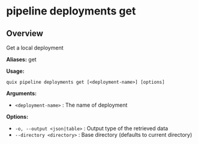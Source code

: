 # pipeline deployments get

## Overview

Get a local deployment

**Aliases:** get

**Usage:**

```
quix pipeline deployments get [<deployment-name>] [options]
```

**Arguments:**

- `<deployment-name>` : The name of deployment

**Options:**

- `-o, --output <json|table>` : Output type of the retrieved data
- `--directory <directory>` : Base directory (defaults to current directory)

